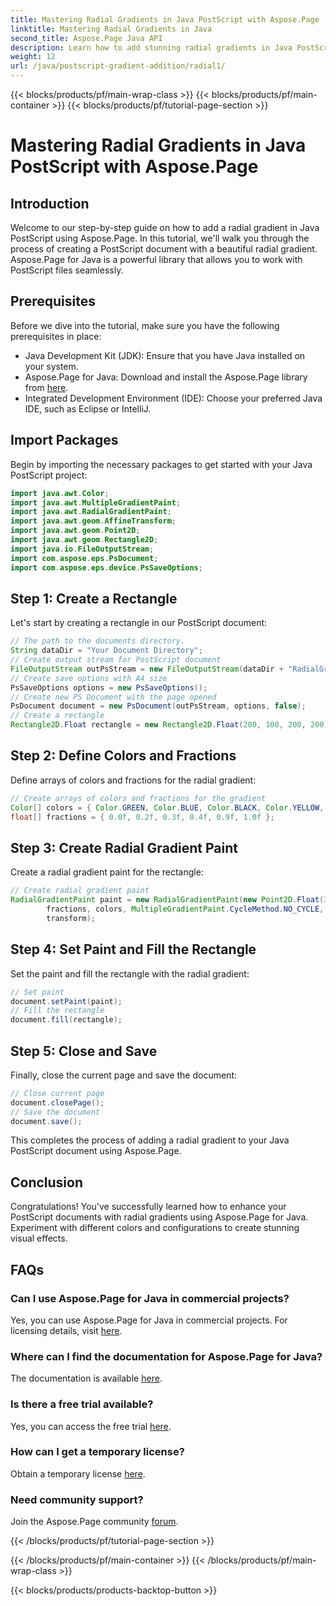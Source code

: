 ```yaml
---
title: Mastering Radial Gradients in Java PostScript with Aspose.Page
linktitle: Mastering Radial Gradients in Java
second_title: Aspose.Page Java API
description: Learn how to add stunning radial gradients in Java PostScript using Aspose.Page for Java. Elevate your PostScript documents with this step-by-step guide.
weight: 12
url: /java/postscript-gradient-addition/radial1/
---
```


{{< blocks/products/pf/main-wrap-class >}}
{{< blocks/products/pf/main-container >}}
{{< blocks/products/pf/tutorial-page-section >}}

# Mastering Radial Gradients in Java PostScript with Aspose.Page

## Introduction
Welcome to our step-by-step guide on how to add a radial gradient in Java PostScript using Aspose.Page. In this tutorial, we'll walk you through the process of creating a PostScript document with a beautiful radial gradient. Aspose.Page for Java is a powerful library that allows you to work with PostScript files seamlessly.
## Prerequisites
Before we dive into the tutorial, make sure you have the following prerequisites in place:
- Java Development Kit (JDK): Ensure that you have Java installed on your system.
- Aspose.Page for Java: Download and install the Aspose.Page library from [here](https://releases.aspose.com/page/java/).
- Integrated Development Environment (IDE): Choose your preferred Java IDE, such as Eclipse or IntelliJ.
## Import Packages
Begin by importing the necessary packages to get started with your Java PostScript project:
```java
import java.awt.Color;
import java.awt.MultipleGradientPaint;
import java.awt.RadialGradientPaint;
import java.awt.geom.AffineTransform;
import java.awt.geom.Point2D;
import java.awt.geom.Rectangle2D;
import java.io.FileOutputStream;
import com.aspose.eps.PsDocument;
import com.aspose.eps.device.PsSaveOptions;
```
## Step 1: Create a Rectangle
Let's start by creating a rectangle in our PostScript document:
```java
// The path to the documents directory.
String dataDir = "Your Document Directory";
// Create output stream for PostScript document
FileOutputStream outPsStream = new FileOutputStream(dataDir + "RadialGradient1_outPS.ps");
// Create save options with A4 size
PsSaveOptions options = new PsSaveOptions();
// Create new PS Document with the page opened
PsDocument document = new PsDocument(outPsStream, options, false);
// Create a rectangle
Rectangle2D.Float rectangle = new Rectangle2D.Float(200, 100, 200, 200);
```
## Step 2: Define Colors and Fractions
Define arrays of colors and fractions for the radial gradient:
```java
// Create arrays of colors and fractions for the gradient
Color[] colors = { Color.GREEN, Color.BLUE, Color.BLACK, Color.YELLOW, new Color(245, 245, 220), Color.RED };
float[] fractions = { 0.0f, 0.2f, 0.3f, 0.4f, 0.9f, 1.0f };
```
## Step 3: Create Radial Gradient Paint
Create a radial gradient paint for the rectangle:
```java
// Create radial gradient paint
RadialGradientPaint paint = new RadialGradientPaint(new Point2D.Float(300, 200), 100, new Point2D.Float(300, 200),
        fractions, colors, MultipleGradientPaint.CycleMethod.NO_CYCLE, MultipleGradientPaint.ColorSpaceType.SRGB,
        transform);
```
## Step 4: Set Paint and Fill the Rectangle
Set the paint and fill the rectangle with the radial gradient:
```java
// Set paint
document.setPaint(paint);
// Fill the rectangle
document.fill(rectangle);
```
## Step 5: Close and Save
Finally, close the current page and save the document:
```java
// Close current page
document.closePage();
// Save the document
document.save();
```
This completes the process of adding a radial gradient to your Java PostScript document using Aspose.Page.
## Conclusion
Congratulations! You've successfully learned how to enhance your PostScript documents with radial gradients using Aspose.Page for Java. Experiment with different colors and configurations to create stunning visual effects.
## FAQs
### Can I use Aspose.Page for Java in commercial projects?
Yes, you can use Aspose.Page for Java in commercial projects. For licensing details, visit [here](https://purchase.aspose.com/buy).
### Where can I find the documentation for Aspose.Page for Java?
The documentation is available [here](https://reference.aspose.com/page/java/).
### Is there a free trial available?
Yes, you can access the free trial [here](https://releases.aspose.com/).
### How can I get a temporary license?
Obtain a temporary license [here](https://purchase.aspose.com/temporary-license/).
### Need community support?
Join the Aspose.Page community [forum](https://forum.aspose.com/c/page/39).

{{< /blocks/products/pf/tutorial-page-section >}}

{{< /blocks/products/pf/main-container >}}
{{< /blocks/products/pf/main-wrap-class >}}

{{< blocks/products/products-backtop-button >}}
